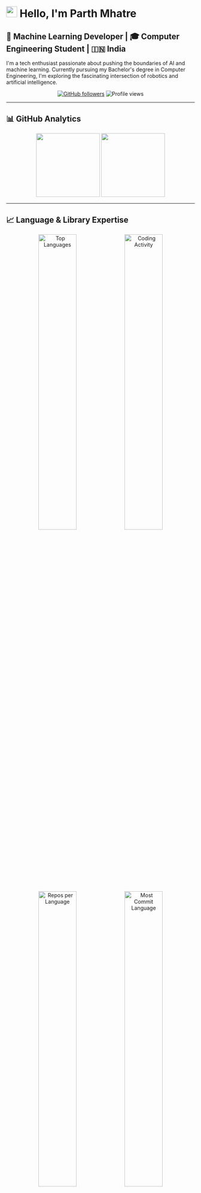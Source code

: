 # <img src="https://raw.githubusercontent.com/TheDudeThatCode/TheDudeThatCode/master/Assets/Hi.gif" width="29px"> Hello, I'm Parth Mhatre

## 🤖 Machine Learning Developer | 🎓 Computer Engineering Student | 🇮🇳 India

I'm a tech enthusiast passionate about pushing the boundaries of AI and machine learning. Currently pursuing my Bachelor's degree in Computer Engineering, I'm exploring the fascinating intersection of robotics and artificial intelligence.

<div align="center">
  
  [![GitHub followers](https://img.shields.io/github/followers/Parth-S-Mhatre?style=social)](https://github.com/Parth-S-Mhatre)
  ![Profile views](https://komarev.com/ghpvc/?username=Parth-S-Mhatre&color=blueviolet&style=flat-square)
  
</div>

---

## 📊 GitHub Analytics

<div align="center">
  <img src="https://github-readme-stats.vercel.app/api?username=Parth-S-Mhatre&show_icons=true&count_private=true&hide_border=true&theme=tokyonight" height="170px"/>
  <img src="https://github-readme-streak-stats.herokuapp.com/?user=Parth-S-Mhatre&hide_border=true&theme=tokyonight" height="170px"/>
</div>

---

## 📈 Language & Library Expertise

<div align="center">
  <img src="https://github-readme-stats.vercel.app/api/top-langs/?username=Parth-S-Mhatre&layout=compact&hide_border=true&theme=tokyonight&langs_count=8" width="45%" alt="Top Languages"/>
  
  <img src="https://github-profile-summary-cards.vercel.app/api/cards/productive-time?username=Parth-S-Mhatre&theme=tokyonight" width="45%" alt="Coding Activity"/>
</div>

<div align="center">
  <img src="https://github-profile-summary-cards.vercel.app/api/cards/repos-per-language?username=Parth-S-Mhatre&theme=tokyonight" width="45%" alt="Repos per Language"/>
  <img src="https://github-profile-summary-cards.vercel.app/api/cards/most-commit-language?username=Parth-S-Mhatre&theme=tokyonight" width="45%" alt="Most Commit Language"/>
</div>

<div align="center">
  <img src="https://github-profile-summary-cards.vercel.app/api/cards/profile-details?username=Parth-S-Mhatre&theme=tokyonight" width="95%" alt="Contribution Graph"/>
</div>

---

## 🔬 Data Science & ML Libraries I Work With

<div align="center">
  
  ![NumPy](https://img.shields.io/badge/numpy-%23013243.svg?style=for-the-badge&logo=numpy&logoColor=white)
  ![Pandas](https://img.shields.io/badge/pandas-%23150458.svg?style=for-the-badge&logo=pandas&logoColor=white)
  ![Matplotlib](https://img.shields.io/badge/Matplotlib-%23ffffff.svg?style=for-the-badge&logo=Matplotlib&logoColor=black)
  ![scikit-learn](https://img.shields.io/badge/scikit--learn-%23F7931E.svg?style=for-the-badge&logo=scikit-learn&logoColor=white)
  ![TensorFlow](https://img.shields.io/badge/TensorFlow-%23FF6F00.svg?style=for-the-badge&logo=TensorFlow&logoColor=white)
  ![Keras](https://img.shields.io/badge/Keras-%23D00000.svg?style=for-the-badge&logo=Keras&logoColor=white)
  ![PyTorch](https://img.shields.io/badge/PyTorch-%23EE4C2C.svg?style=for-the-badge&logo=PyTorch&logoColor=white)
  ![SciPy](https://img.shields.io/badge/SciPy-%230C55A5.svg?style=for-the-badge&logo=scipy&logoColor=white)
  ![Seaborn](https://img.shields.io/badge/Seaborn-%238FB5FF.svg?style=for-the-badge&logo=python&logoColor=white)
  ![Plotly](https://img.shields.io/badge/Plotly-%233F4F75.svg?style=for-the-badge&logo=plotly&logoColor=white)
  
</div>

---

## 🛠️ Skills & Technologies

<div align="center">
  <table>
    <tr>
      <td valign="top" width="33%">
        <h3 align="center">Programming</h3>
        <div align="center">
          <img src="https://cdn.jsdelivr.net/gh/devicons/devicon/icons/python/python-original.svg" height="50" width="50" alt="Python"/>
          <img src="https://cdn.jsdelivr.net/gh/devicons/devicon/icons/java/java-original.svg" height="50" width="50" alt="Java"/>
          <img src="https://cdn.jsdelivr.net/gh/devicons/devicon/icons/c/c-original.svg" height="50" width="50" alt="C"/>
        </div>
      </td>
      <td valign="top" width="33%">
        <h3 align="center">Data Science</h3>
        <div align="center">
          <img src="https://cdn.jsdelivr.net/gh/devicons/devicon/icons/pandas/pandas-original.svg" height="50" width="50" alt="Pandas"/>
          <img src="https://cdn.jsdelivr.net/gh/devicons/devicon/icons/numpy/numpy-original.svg" height="50" width="50" alt="NumPy"/>
          <img src="https://cdn.jsdelivr.net/gh/devicons/devicon/icons/tensorflow/tensorflow-original.svg" height="50" width="50" alt="TensorFlow"/>
        </div>
      </td>
      <td valign="top" width="33%">
        <h3 align="center">Tools & Databases</h3>
        <div align="center">
          <img src="https://cdn.jsdelivr.net/gh/devicons/devicon/icons/anaconda/anaconda-original.svg" height="50" width="50" alt="Anaconda"/>
          <img src="https://cdn.jsdelivr.net/gh/devicons/devicon/icons/mysql/mysql-original.svg" height="50" width="50" alt="MySQL"/>
          <img src="https://cdn.jsdelivr.net/gh/devicons/devicon/icons/sqlalchemy/sqlalchemy-original.svg" height="50" width="50" alt="SQLAlchemy"/>
        </div>
      </td>
    </tr>
  </table>
</div>

---

## 📊 ML Project Breakdown

<div align="center">
  <a href="https://github.com/Parth-S-Mhatre?tab=repositories">
    <img src="https://img.shields.io/badge/Computer%20Vision-30%25-8A2BE2?style=for-the-badge"/>
  </a>
  <a href="https://github.com/Parth-S-Mhatre?tab=repositories">
    <img src="https://img.shields.io/badge/NLP-25%25-FF6347?style=for-the-badge"/>
  </a>
  <a href="https://github.com/Parth-S-Mhatre?tab=repositories">
    <img src="https://img.shields.io/badge/Data%20Analysis-20%25-4682B4?style=for-the-badge"/>
  </a>
  <a href="https://github.com/Parth-S-Mhatre?tab=repositories">
    <img src="https://img.shields.io/badge/Predictive%20Modeling-15%25-3CB371?style=for-the-badge"/>
  </a>
  <a href="https://github.com/Parth-S-Mhatre?tab=repositories">
    <img src="https://img.shields.io/badge/Reinforcement%20Learning-10%25-FF8C00?style=for-the-badge"/>
  </a>
</div>

---

## 🌟 About Me

```python
class Parth:
    def __init__(self):
        self.current_focus = "Machine Learning projects that solve real-world problems"
        self.learning = ["AI", "Robotics", "Advanced Programming Techniques"]
        self.passion = "Life is just like Supervised and UnSupervised Learning .If we don't get the labels ,just explore the Patterns Made by our Journey"
        self.goal = "Contributing to the advancement of artificial intelligence and robotics"
        self.favorite_libraries = ["NumPy", "Pandas", "TensorFlow", "PyTorch", "Scikit-learn"]
    
    def say_hi(self):
        print("Thanks for dropping by! Let's connect and build something amazing together!")

me = Parth()
me.say_hi()
```

---

## 📫 Connect With Me

<div align="center">
  <a href="https://www.linkedin.com/in/your-profile" target="_blank">
    <img src="https://img.shields.io/badge/LinkedIn-%230077B5.svg?style=for-the-badge&logo=linkedin&logoColor=white" alt="LinkedIn"/>
  </a>
  <a href="https://www.instagram.com/parth_s_mhatre?igsh=MWRjZHNveTUyb3dkZA==" target="_blank">
    <img src="https://img.shields.io/badge/Instagram-%23E4405F.svg?style=for-the-badge&logo=Instagram&logoColor=white" alt="Instagram"/>
  </a>
  <a href="mailto:your.email@example.com" target="_blank">
    <img src="https://img.shields.io/badge/Email-D14836?style=for-the-badge&logo=gmail&logoColor=white" alt="Email"/>
  </a>
</div>

<div align="center">
  <img src="https://capsule-render.vercel.app/api?type=waving&color=gradient&height=100&section=footer" width="100%"/>
</div>
